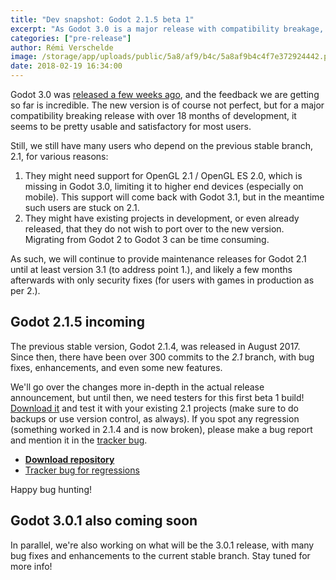 ```yaml
---
title: "Dev snapshot: Godot 2.1.5 beta 1"
excerpt: "As Godot 3.0 is a major release with compatibility breakage, we are still going to support the previous 2.1 stable branch for some time. Many fixes and enhancements have been done in the 2.1 branch since the release of 2.1.4 in August 2017, so it's time to get them tested widely to go towards a 2.1.5 release."
categories: ["pre-release"]
author: Rémi Verschelde
image: /storage/app/uploads/public/5a8/af9/b4c/5a8af9b4c4f7e372924442.png
date: 2018-02-19 16:34:00
---
```


Godot 3.0 was [released a few weeks ago](/article/godot-3-0-released), and the feedback we are getting so far is incredible. The new version is of course not perfect, but for a major compatibility breaking release with over 18 months of development, it seems to be pretty usable and satisfactory for most users.

Still, we still have many users who depend on the previous stable branch, 2.1, for various reasons:

1. They might need support for OpenGL 2.1 / OpenGL ES 2.0, which is missing in Godot 3.0, limiting it to higher end devices (especially on mobile). This support will come back with Godot 3.1, but in the meantime such users are stuck on 2.1.
2. They might have existing projects in development, or even already released, that they do not wish to port over to the new version. Migrating from Godot 2 to Godot 3 can be time consuming.

As such, we will continue to provide maintenance releases for Godot 2.1 until at least version 3.1 (to address point 1.), and likely a few months afterwards with only security fixes (for users with games in production as per 2.).

## Godot 2.1.5 incoming

The previous stable version, Godot 2.1.4, was released in August 2017. Since then, there have been over 300 commits to the *2.1* branch, with bug fixes, enhancements, and even some new features.

We'll go over the changes more in-depth in the actual release announcement, but until then, we need testers for this first beta 1 build! [Download it](https://download.tuxfamily.org/godotengine/2.1.5/beta1/) and test it with your existing 2.1 projects (make sure to do backups or use version control, as always). If you spot any regression (something worked in 2.1.4 and is now broken), please make a bug report and mention it in the [tracker bug](https://github.com/godotengine/godot/issues/16813).

- [**Download repository**](https://download.tuxfamily.org/godotengine/2.1.5/beta1/)
- [Tracker bug for regressions](https://github.com/godotengine/godot/issues/16813)

Happy bug hunting!

## Godot 3.0.1 also coming soon

In parallel, we're also working on what will be the 3.0.1 release, with many bug fixes and enhancements to the current stable branch. Stay tuned for more info!